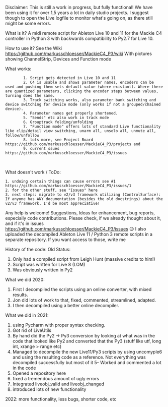 Disclaimer:
This is still a work in progress, but fully functional! We have been using it for over 1,5 years a lot in daily studio projects.
I suggest though to open the Live logfile to monitor what's going on, as there still might be some errors. 


What is it?
A midi remote script for Ableton Live 10 and 11 for the Mackie C4 controller in Python 3 with backwards compatibility to Py2.7 for Live 10.

How to use it?
See the Wiki https://github.com/markusschloesser/MackieC4_P3/wiki
With pictures showing ChannelStrip, Devices and Function mode

What works:

			1. Script gets detected in Live 10 and 11
			2. C4 is usable and shows parameter names, encoders can be used and pushing them sets default value (where existant). Where there are quantized parameters, clicking the encoder steps between values, turning does the same.
			3. Track switching works, also parameter bank switching and device switching for device mode (only works if not a grouped/chained device). 
			4. Parameter names get properly shortened.  
			5. "Sends" etc also work in track mode
			6. Grouptrack folding/unfolding
			7. "Function mode" offers lots of standard Live functionality like clip/detail view switching, unarm all, unsolo all, unmute all, follow/unfollow
			8. lots more, see Project Board https://github.com/markusschloesser/MackieC4_P3/projects and 
			9. current ssues https://github.com/markusschloesser/MackieC4_P3/issues	
 

What doesn't work / ToDo:

    1. undoing certain things can cause errors see #1 https://github.com/markusschloesser/MackieC4_P3/issues/1
    2. for the other stuff, see "Issues" here
    3. next steps: migrate to v2/v3 framework utilizing (ControlSurface): If anyone has ANY documentation (besides the old docstrings) about the v2/v3 framework, I'd be most appreciative!
   

Any help is welcome! Suggestions, Ideas for enhancement, bug reports, especially code contributions. Please check, if we already thought about it, and if it's in issues https://github.com/markusschloesser/MackieC4_P3/issues 😉 
I also uploaded the decompiled Ableton Live 11 / Python 3 remote scripts in a separate repository. If you want access to those, write me



History of the code:
Old Status:
1. Only had a compiled script from Leigh Hunt (massive credits to him!)
2. Script was written for Live 8 (LOM)
3. Was obviously written in Py2
 
 
What we did 2020:
  1. First I decompiled the scripts using an online converter, with mixed results.
  2. Jon did lots of work to that, fixed, commented, streamlined, adapted. 
  3. I then decompiled using a better online decompiler.

What we did in 2021:

  1. using Pycharm with proper syntax checking.
  2. Got rid of LiveUtils
  3. By hand did the Py2 -> Py3 conversion by looking at what was in the code that looked like Py2 and converted that the Py3 (stuff like utf, long int, xrange > range etc)
  4. Managed to decompile the new Live11/Py3 scripts by using uncomyple6 and using the resulting code as a reference. Not everything was decompiled successfully but most of it
  5- Worked and commented a lot in the code
  6. Opened a repository here
  7. fixed a tremendous amount of ugly errors
  8. Integrated liveobj_valid and liveobj_changed
  9. introduced lots of new functionality 

2022:
more functionality, less bugs, shorter code, etc
